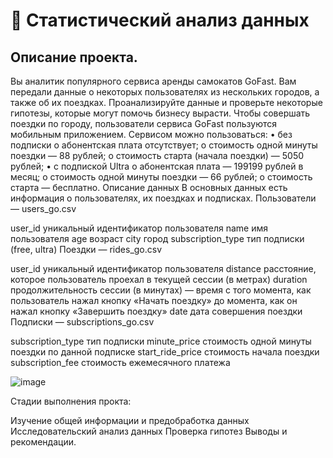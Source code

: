 # 📌 Статистический анализ данных

## Описание проекта.
Вы аналитик популярного сервиса аренды самокатов GoFast. Вам передали данные о некоторых пользователях из нескольких городов, а также об их поездках. Проанализируйте данные и проверьте некоторые гипотезы, которые могут помочь бизнесу вырасти.
Чтобы совершать поездки по городу, пользователи сервиса GoFast пользуются мобильным приложением. Сервисом можно пользоваться:
•	без подписки 
o	абонентская плата отсутствует;
o	стоимость одной минуты поездки — 88 рублей;
o	стоимость старта (начала поездки) — 5050 рублей;
•	с подпиской Ultra 
o	абонентская плата — 199199 рублей в месяц;
o	стоимость одной минуты поездки — 66 рублей;
o	стоимость старта — бесплатно.
Описание данных
В основных данных есть информация о пользователях, их поездках и подписках.
Пользователи — users_go.csv
	
user_id	уникальный идентификатор пользователя
name	имя пользователя
age	возраст
city	город
subscription_type	тип подписки (free, ultra)
Поездки — rides_go.csv
	
user_id	уникальный идентификатор пользователя
distance	расстояние, которое пользователь проехал в текущей сессии (в метрах)
duration	продолжительность сессии (в минутах) — время с того момента, как пользователь нажал кнопку «Начать поездку» до момента, как он нажал кнопку «Завершить поездку»
date	дата совершения поездки
Подписки — subscriptions_go.csv
	
subscription_type	тип подписки
minute_price	стоимость одной минуты поездки по данной подписке
start_ride_price	стоимость начала поездки
subscription_fee	стоимость ежемесячного платежа

![image](https://github.com/user-attachments/assets/19f9953d-e617-4a6a-bf07-780a2acc3a30)



Стадии выполнения прокта:

Изучение общей информации и предобработка данных
Исследовательский анализ данных
Проверка гипотез
Выводы и рекомендации.
